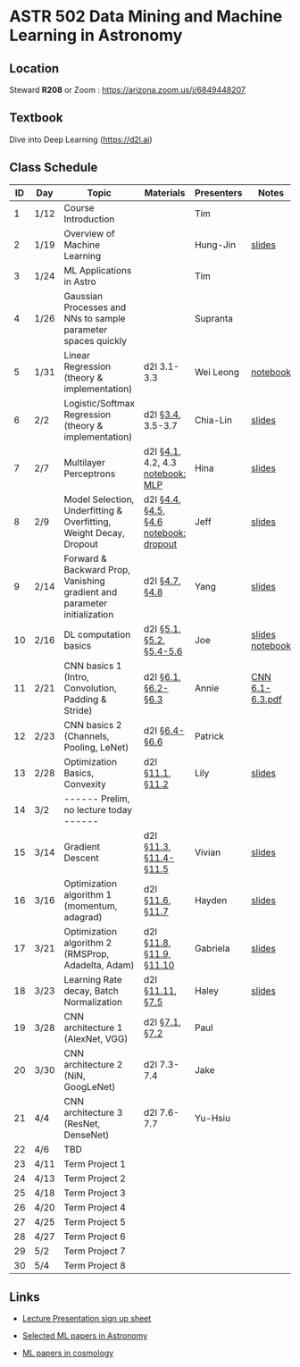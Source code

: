 # ASTR 502 Data Mining and Machine Learning in Astronomy

## Location

Steward **R208** or Zoom : https://arizona.zoom.us/j/6849448207

## Textbook

Dive into Deep Learning (https://d2l.ai)

## Class Schedule

| ID |  Day |     Topic     |   Materials   | Presenters | Notes |
|----|------|---------------|---------------|------------|-------|
|  1 | 1/12 | Course Introduction          | | Tim | |
|  2 | 1/19 | Overview of Machine Learning | | Hung-Jin |[slides](./slides/ML_overview.pdf) |
|  3 | 1/24 | ML Applications in Astro | | Tim | 
|  4 | 1/26 | Gaussian Processes and NNs to sample parameter spaces quickly | | Supranta| 
|  5 | 1/31 | Linear Regression (theory & implementation) | d2l 3.1-3.3 | Wei Leong | [notebook](./notebooks/lec05_linear_regression_20220131/lec05_linear_regression_20220131.ipynb)|
|  6 | 2/2 | Logistic/Softmax Regression (theory & implementation) | d2l [§3.4](./d2l_briefs/3.4_softmax-regression.md), 3.5-3.7 | Chia-Lin | [slides](./slides/lec06_softmass_regression_20220202.pdf)|
|  7 | 2/7 | Multilayer Perceptrons | d2l [§4.1](./d2l_briefs/4.1_multilayer-perceptrons.md), 4.2, 4.3 <br> [notebook: MLP](./notebooks/[demo]%20pytorch%20softmax%20regression%20&%20MLP.ipynb)| Hina | [slides](https://docs.google.com/presentation/d/1zcgrALOXQZUYljuE4Y11QCcYA3UOW0iSjwpC_4bVtEQ/edit?usp=sharing) |
|  8 | 2/9 | Model Selection, Underfitting & Overfitting, Weight Decay, Dropout | d2l [§4.4](./d2l_briefs/4.4_model-selection.md), [§4.5](./d2l_briefs/4.5_weight-decay.md), [§4.6](./d2l_briefs/4.6_dropout.md) <br> [notebook: dropout](./notebooks/[demo]%20train%20MLP%20with%20dropout,%20L2%20Reg.ipynb)| Jeff | [slides](./slides/Sec4.4_4.6.pdf)
|  9 | 2/14 | Forward & Backward Prop, Vanishing gradient and parameter initialization | d2l [§4.7](./d2l_briefs/4.7_backprop.md), [§4.8](./d2l_briefs/4.8_numerical-stability-and-init.md) | Yang | [slides](./slides/Chapter4.7-4.8.pdf) |
| 10 | 2/16 | DL computation basics | d2l [§5.1](./d2l_briefs/5.1_model-construction.md), [§5.2](./notebooks/5.2_parameter-management.ipynb), [§5.4-5.6](./notebooks/5.4-5.6%20custom-layer,%20file%20IO,%20gpu.ipynb) | Joe | [slides](./slides/Chapter-5.pdf) <br> [notebook](./notebooks/Chapter-5-code-examples.ipynb)
| 11 | 2/21 | CNN basics 1 (Intro, Convolution, Padding & Stride) | d2l [§6.1](./d2l_briefs/6.1_why-cnn.md), [§6.2-§6.3](./notebooks/6.2-6.3%20CNN_1.ipynb) | Annie |[CNN 6.1-6.3.pdf](https://github.com/UA-ASTR502-2022/astr502/files/8130674/CNN.6.1-6.3.pdf) |
| 12 | 2/23 | CNN basics 2 (Channels, Pooling, LeNet) | d2l [§6.4-§6.6](./notebooks/6.4-6.6%20CNN_2.ipynb) | Patrick |
| 13 | 2/28 | Optimization Basics, Convexity | d2l [§11.1](./d2l_briefs/11.1_optimization-intro.md), [§11.2](./d2l_briefs/11.2_convexity.md) | Lily | [slides](./slides/Chapter11.1-11.2.pdf) |
| 14 | 3/2 | ------ Prelim, no lecture today ------ |  |  |
| 15 | 3/14 | Gradient Descent | d2l [§11.3](./d2l_briefs/11.3_gradient-descent.md), [§11.4-§11.5](./d2l_briefs/11.4-11.5_sgd-and-mgd.md) | Vivian | [slides](./slides/Gradient%20Descent.pptx) |
| 16 | 3/16 | Optimization algorithm 1 (momentum, adagrad) | d2l [§11.6](./d2l_briefs/11.6_momentum.md), [§11.7](./d2l_briefs/11.7_adagrad.md) | Hayden | [slides](./slides/Optimization1_11.6-11.7.pdf) |
| 17 | 3/21 | Optimization algorithm 2 (RMSProp, Adadelta, Adam) | d2l [§11.8](./d2l_briefs/11.8_rmsprop.md), [§11.9](./d2l_briefs/11.9_adadelta.md), [§11.10](./d2l_briefs/11.10_adam.md) | Gabriela | [slides](./slides/Optimization_RMSprop_Adadelta%26Adam.pdf) |
| 18 | 3/23 | Learning Rate decay, Batch Normalization | d2l [§11.11](./notebooks/11.11_lr-scheduler.ipynb), [§7.5](./d2l_briefs/7.5_batchnorm.md) | Haley | [slides](./slides/Optimization_7.5_11.11.pptx) |
| 19 | 3/28 | CNN architecture 1 (AlexNet, VGG) | d2l [§7.1](./notebooks/7.1_AlexNet.ipynb), [§7.2](./notebooks/7.2_VGG.ipynb) | Paul |
| 20 | 3/30 | CNN architecture 2 (NiN, GoogLeNet) | d2l 7.3-7.4 | Jake |
| 21 | 4/4 | CNN architecture 3 (ResNet, DenseNet) | d2l 7.6-7.7 | Yu-Hsiu |
| 22 | 4/6 | TBD | |
| 23 | 4/11 | Term Project 1  | |
| 24 | 4/13 | Term Project 2  | |
| 25 | 4/18 | Term Project 3  | |
| 26 | 4/20 | Term Project 4  | |
| 27 | 4/25 | Term Project 5  | |
| 28 | 4/27 | Term Project 6  | |
| 29 | 5/2 | Term Project 7  | |
| 30 | 5/4 | Term Project 8  | |

## Links

- [Lecture Presentation sign up sheet](https://docs.google.com/spreadsheets/d/1fAXCX4KAjm6qUFpbhN5rk-7BbxeYci_f1RwhIoH6z3M/edit#gid=0)
  
- [Selected ML papers in Astronomy](./Term%20Projects/README.md)

- [ML papers in cosmology](https://github.com/georgestein/ml-in-cosmology/blob/master/README.md)
